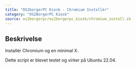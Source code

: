```yaml
---
title: "OS2borgerPC Kiosk - Chromium Installér"
category: "OS2BorgerPC Kiosk"
source: os2borgerpc/os2borgerpc_kiosk/chromium_install.sh
---
```


## Beskrivelse
Installér Chromium og en minimal X.

Dette script er blevet testet og virker på Ubuntu 22.04.
